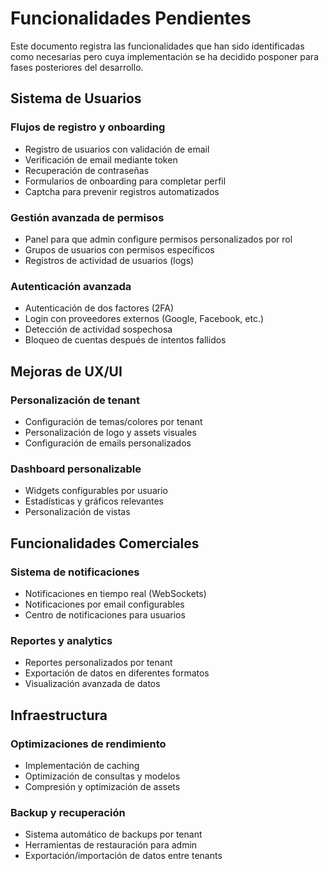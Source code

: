 # Funcionalidades Pendientes

Este documento registra las funcionalidades que han sido identificadas como necesarias pero cuya implementación se ha decidido posponer para fases posteriores del desarrollo.

## Sistema de Usuarios

### Flujos de registro y onboarding
- Registro de usuarios con validación de email
- Verificación de email mediante token
- Recuperación de contraseñas
- Formularios de onboarding para completar perfil
- Captcha para prevenir registros automatizados

### Gestión avanzada de permisos
- Panel para que admin configure permisos personalizados por rol
- Grupos de usuarios con permisos específicos
- Registros de actividad de usuarios (logs)

### Autenticación avanzada
- Autenticación de dos factores (2FA)
- Login con proveedores externos (Google, Facebook, etc.)
- Detección de actividad sospechosa
- Bloqueo de cuentas después de intentos fallidos

## Mejoras de UX/UI

### Personalización de tenant
- Configuración de temas/colores por tenant
- Personalización de logo y assets visuales
- Configuración de emails personalizados

### Dashboard personalizable
- Widgets configurables por usuario
- Estadísticas y gráficos relevantes
- Personalización de vistas

## Funcionalidades Comerciales

### Sistema de notificaciones
- Notificaciones en tiempo real (WebSockets)
- Notificaciones por email configurables
- Centro de notificaciones para usuarios

### Reportes y analytics
- Reportes personalizados por tenant
- Exportación de datos en diferentes formatos
- Visualización avanzada de datos

## Infraestructura

### Optimizaciones de rendimiento
- Implementación de caching
- Optimización de consultas y modelos
- Compresión y optimización de assets

### Backup y recuperación
- Sistema automático de backups por tenant
- Herramientas de restauración para admin
- Exportación/importación de datos entre tenants 